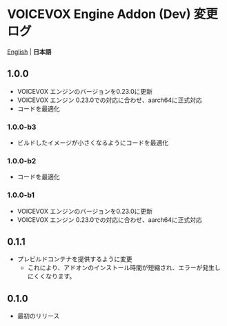 # VOICEVOX Engine Addon (Dev) 変更ログ
[English](/voicevox_engine_addon/CHANGELOG.md) | **日本語**

## 1.0.0
- VOICEVOX エンジンのバージョンを0.23.0に更新
- VOICEVOX エンジン 0.23.0での対応に合わせ、aarch64に正式対応
- コードを最適化

### 1.0.0-b3
- ビルドしたイメージが小さくなるようにコードを最適化

### 1.0.0-b2
- コードを最適化

### 1.0.0-b1
- VOICEVOX エンジンのバージョンを0.23.0に更新
- VOICEVOX エンジン 0.23.0での対応に合わせ、aarch64に正式対応

## 0.1.1
- プレビルドコンテナを提供するように変更
  - これにより、アドオンのインストール時間が短縮され、エラーが発生しにくくなります。

## 0.1.0
- 最初のリリース